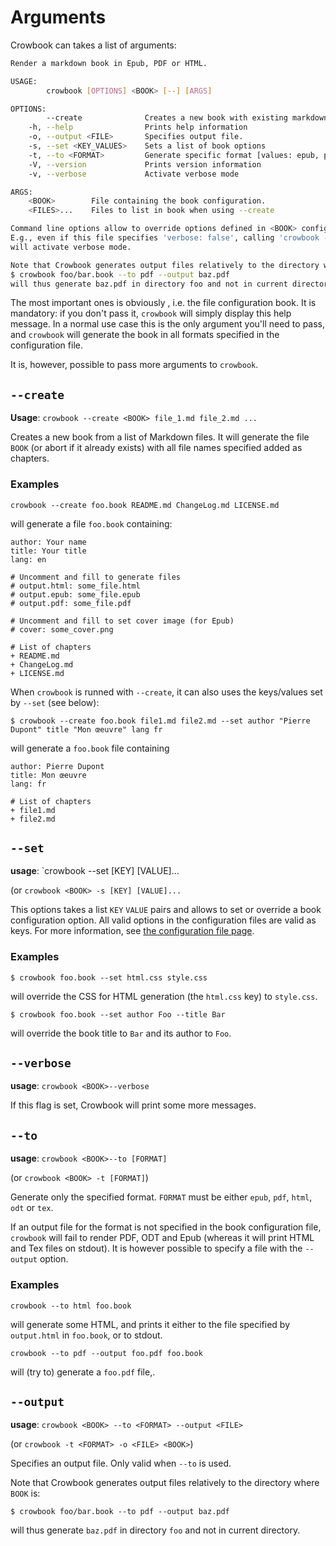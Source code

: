 Arguments 
=========

Crowbook can takes a list of arguments:

```bash
Render a markdown book in Epub, PDF or HTML.

USAGE:
        crowbook [OPTIONS] <BOOK> [--] [ARGS]

OPTIONS:
        --create              Creates a new book with existing markdown files.
    -h, --help                Prints help information
    -o, --output <FILE>       Specifies output file.
    -s, --set <KEY_VALUES>    Sets a list of book options
    -t, --to <FORMAT>         Generate specific format [values: epub, pdf, html, tex, odt]
    -V, --version             Prints version information
    -v, --verbose             Activate verbose mode

ARGS:
    <BOOK>        File containing the book configuration.
    <FILES>...    Files to list in book when using --create

Command line options allow to override options defined in <BOOK> configuration file. 
E.g., even if this file specifies 'verbose: false', calling 'crowbook --verbose <BOOK>' 
will activate verbose mode.

Note that Crowbook generates output files relatively to the directory where <BOOK> is:
$ crowbook foo/bar.book --to pdf --output baz.pdf
will thus generate baz.pdf in directory foo and not in current directory.
```

The most important ones is obviously <BOOK>, i.e. the file
configuration book. It is mandatory: if you don't pass it, `crowbook`
will simply display this help message. In a normal use case this is
the only argument you'll need to pass, and `crowbook` will generate
the book in all formats specified in the configuration file.

It is, however, possible to pass more arguments to `crowbook`.

`--create`
---------

**Usage**: `crowbook --create <BOOK> file_1.md file_2.md ...`

Creates a new book from a list of Markdown files. It will generate the
file `BOOK` (or abort if it already exists) with all file names
specified added as chapters.

### Examples ###

```
crowbook --create foo.book README.md ChangeLog.md LICENSE.md
```

will generate a file `foo.book` containing:

```
author: Your name
title: Your title
lang: en

# Uncomment and fill to generate files
# output.html: some_file.html
# output.epub: some_file.epub
# output.pdf: some_file.pdf

# Uncomment and fill to set cover image (for Epub)
# cover: some_cover.png

# List of chapters
+ README.md
+ ChangeLog.md
+ LICENSE.md
```

When `crowbook` is runned with `--create`, it can also uses the
keys/values set by `--set` (see below):

```
$ crowbook --create foo.book file1.md file2.md --set author "Pierre
Dupont" title "Mon œeuvre" lang fr
```

will generate a `foo.book` file containing

```
author: Pierre Dupont
title: Mon œeuvre
lang: fr

# List of chapters
+ file1.md
+ file2.md
```

`--set` 
-------

**usage**: `crowbook <BOOK> --set [KEY] [VALUE]...

(or `crowbook <BOOK> -s [KEY] [VALUE]...`

This options takes a list `KEY` `VALUE` pairs and allows to set or
override a book configuration option. All valid options in the
configuration files are valid as keys. For more information, see
[the configuration file page](config.md).

### Examples ###

```
$ crowbook foo.book --set html.css style.css
```

will override the CSS for HTML generation (the `html.css` key) to `style.css`.

```
$ crowbook foo.book --set author Foo --title Bar
```

will override the book title to `Bar` and its author to `Foo`.

`--verbose`
-----------

**usage**: `crowbook <BOOK>--verbose`

If this flag is set, Crowbook will print some more messages.

`--to`
------

**usage**: `crowbook <BOOK>--to [FORMAT]`

(or `crowbook <BOOK> -t [FORMAT]`)

Generate only the specified format. `FORMAT` must be either `epub`,
`pdf`, `html`, `odt` or `tex`.

If an output file for the format is not specified in the book
configuration file, `crowbook` will fail to render PDF, ODT and Epub
(whereas it will print HTML and Tex files on stdout). It is however
possible to specify a file with the `--output` option.

### Examples ###

```
crowbook --to html foo.book
```

will generate some HTML, and prints it either to the file specified by
`output.html` in `foo.book`, or to stdout.

```
crowbook --to pdf --output foo.pdf foo.book
```

will (try to) generate a `foo.pdf` file,.

`--output`
---------

**usage**: `crowbook <BOOK> --to <FORMAT> --output <FILE> `

(or `crowbook -t <FORMAT> -o <FILE> <BOOK>`)

Specifies an output file. Only valid when `--to` is used.

Note that Crowbook generates output files relatively to the directory
where `BOOK` is:
```
$ crowbook foo/bar.book --to pdf --output baz.pdf
```
will thus generate `baz.pdf` in directory `foo` and not in current
directory.
